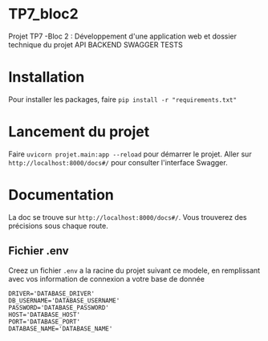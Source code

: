 # TP7_bloc2
Projet TP7 -Bloc 2 : Développement d'une application web et dossier technique du projet API BACKEND SWAGGER TESTS


# Installation

Pour installer les packages, faire `pip install -r "requirements.txt"`

# Lancement du projet

Faire `uvicorn projet.main:app --reload` pour démarrer le projet.
Aller sur  `http://localhost:8000/docs#/` pour consulter l'interface Swagger.

# Documentation

La doc se trouve sur `http://localhost:8000/docs#/`.
Vous trouverez des précisions sous chaque route.

## Fichier .env

Creez un fichier `.env` a la racine du projet suivant ce modele, en remplissant avec vos information de connexion a votre base de donnée
````
DRIVER='DATABASE_DRIVER'
DB_USERNAME='DATABASE_USERNAME'
PASSWORD='DATABASE_PASSWORD'
HOST='DATABASE_HOST'
PORT='DATABASE_PORT'
DATABASE_NAME='DATABASE_NAME'
````